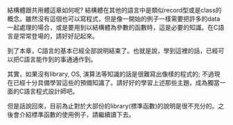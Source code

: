 結構體跟共用體這章如何呢? 結構體在其他的語言中是類似record型或是class的概念。雖然沒有這個也可以寫程式，但是像一開始的例子一樣需要把許多的data一起處理的場合，或是要用到以結構體為參數的函數時，這是必要的知識。在C語言是常常登場的，請好好記起來。

到了本章，C語言的基本已經全部說明結束了。也就是說，學到這裡的話，已經可以把C語言能作到的事通通作到。

其實，如果沒有library, OS, 演算法等知識的話是很難寫出像樣的程式的; 不過現在已經十分具備學習這些的預備知識了。請好好的學習上述那些主題，成為獨當一面的C語言程式設計師吧。

但是話說回來，目前為止對於大部份的library(標準函數)的說明是很不充分的。之後會介紹標準函數的使用例子，請繼續讀下去。